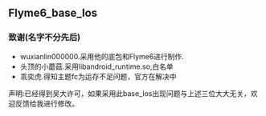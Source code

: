 ## Flyme6_base_los

### 致谢(名字不分先后)

- wuxianlin000000.采用他的底包和Flyme6进行制作.
- 头顶的小蘑菇.采用libandroid_runtime.so,白名单
- 乖奕虎.得知主题fc为运存不足问题，官方在解决中

声明:已经得到吴大许可，如果采用此base_los出现问题与上述三位大大无关，欢迎反馈给我进行修改。